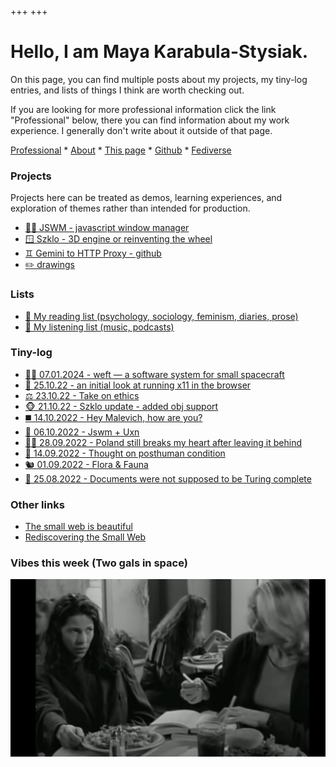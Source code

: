 +++
+++

# Hello, I am Maya Karabula-Stysiak.
On this page, you can find multiple posts about my projects, my tiny-log entries, and lists of things I think are worth checking out.

If you are looking for more professional information click the link "Professional" below, there you can find information about my work experience. I generally don't write about it outside of that page.

[Professional](/professional) * [About](/about) * [This page](/this-page) * [Github](https://github.com/mayakarabula) * [Fediverse](https://merveilles.town/@mayaks)

### Projects
Projects here can be treated as demos, learning experiences, and exploration of themes rather than intended for production.
* [👩‍💻 JSWM - javascript window manager](/projects/jswm-javascript-wm)
* [🪟 Szklo - 3D engine or reinventing the wheel](/projects/szklo)
* [♊️ Gemini to HTTP Proxy - github](https://github.com/mayakarabula/gemini-proxy)
* [✏️ drawings](/projects/drawings)

### Lists
* [📖 My reading list (psychology, sociology, feminism, diaries, prose)](/lists/reading-list)
* [🎹 My listening list (music, podcasts)](/lists/listening-list)

### Tiny-log
* [🧑‍🚀 07.01.2024 - weft — a software system for small spacecraft](/tiny-log/space-travel)
* [👀 25.10.22 - an initial look at running x11 in the browser](/tiny-log/jswm-xpra)
* [⚖️ 23.10.22 - Take on ethics](/tiny-log/ethics)
* [🐵 21.10.22 - Szklo update - added obj support](/tiny-log/szklo-update)
* [◼️ 14.10.2022 - Hey Malevich, how are you?](/tiny-log/malevich)
* [🐰 06.10.2022 - Jswm + Uxn](/tiny-log/jswm-uxn)
* [🏳️‍⚧️ 28.09.2022 - Poland still breaks my heart after leaving it behind](/tiny-log/poland)
* [🤖 14.09.2022 - Thought on posthuman condition](/tiny-log/posthuman)
* [🐿 01.09.2022 - Flora & Fauna](/tiny-log/flora-fauna)
* [💛 25.08.2022 - Documents were not supposed to be Turing complete](/tiny-log/document-turing-complete)

### Other links
* [The small web is beautiful](https://benhoyt.com/writings/the-small-web-is-beautiful/)
* [Rediscovering the Small Web](https://neustadt.fr/essays/the-small-web/)

### Vibes this week (Two gals in space)
![vibes](/images/vibes.png)


